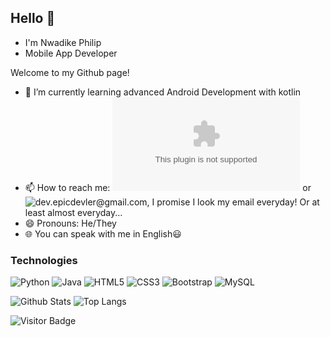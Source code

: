 ## Hello 👋
- I'm Nwadike Philip
- Mobile App Developer

Welcome to my Github page!
- 🌱 I’m currently learning advanced Android Development with kotlin
- 📫 How to reach me: ![GMAIl](philiponwadike@gmail.com) or ![dev.epicdevler@gmail.com](https://img.shields.io/badge/-Gmail-black?style=flat-square&logo=Gmail), I promise I look my email everyday! Or at least almost everyday...
- 😄 Pronouns: He/They
- 🌐 You can speak with me in English😃

### Technologies

<!-- ![C#](https://img.shields.io/badge/-C%23-black?style=flat-square&logo=c-sharp) -->
![Python](https://img.shields.io/badge/-Python-black?style=flat-square&logo=Python)
![Java](https://img.shields.io/badge/-java-E34A86?style=flat-square&logo=java)
![HTML5](https://img.shields.io/badge/-HTML5-E34F26?style=flat-square&logo=html5&logoColor=white)
![CSS3](https://img.shields.io/badge/-CSS3-1572B6?style=flat-square&logo=css3)
![Bootstrap](https://img.shields.io/badge/-Bootstrap-563D7C?style=flat-square&logo=bootstrap)
![MySQL](https://img.shields.io/badge/-MySQL-black?style=flat-square&logo=mysql)

![Github Stats](https://github-readme-stats.vercel.app/api?username=epicdevler&count_private=true&show_icons=true&icon_color=eb8034&include_all_commits=true)
![Top Langs](https://github-readme-stats.vercel.app/api/top-langs/?username=epicdevler&hide=TeX&layout=compact)

![Visitor Badge](https://visitor-badge.laobi.icu/badge?page_id=epicdevler.epicdevler)

